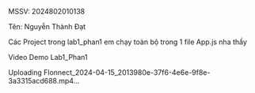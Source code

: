 MSSV: 2024802010138 

Tên: Nguyễn Thành Đạt

Các Project trong lab1_phan1 em chạy toàn bộ trong 1 file App.js nha thầy

Video Demo Lab1_Phan1

Uploading Flonnect_2024-04-15_2013980e-37f6-4e6e-9f8e-3a3315acd688.mp4…

